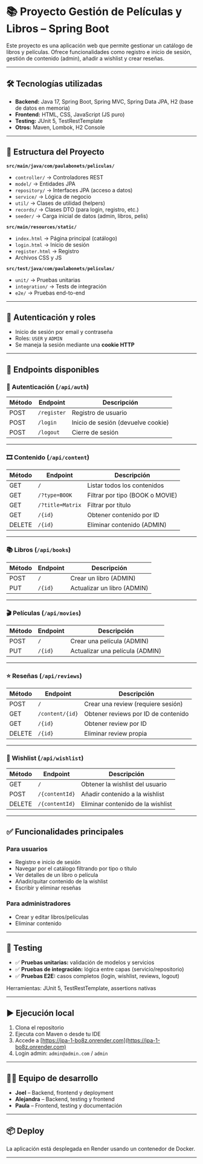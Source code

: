 # 📚 Proyecto Gestión de Películas y Libros – Spring Boot

Este proyecto es una aplicación web que permite gestionar un catálogo de libros y películas. Ofrece funcionalidades como registro e inicio de sesión, gestión de contenido (admin), añadir a wishlist y crear reseñas.

---

## 🛠 Tecnologías utilizadas

- **Backend:** Java 17, Spring Boot, Spring MVC, Spring Data JPA, H2 (base de datos en memoria)
- **Frontend:** HTML, CSS, JavaScript (JS puro)
- **Testing:** JUnit 5, TestRestTemplate
- **Otros:** Maven, Lombok, H2 Console

---

## 📂 Estructura del Proyecto

**`src/main/java/com/paulabonets/peliculas/`**
- `controller/` → Controladores REST
- `model/` → Entidades JPA
- `repository/` → Interfaces JPA (acceso a datos)
- `service/` → Lógica de negocio
- `util/` → Clases de utilidad (helpers)
- `records/` → Clases DTO (para login, registro, etc.)
- `seeder/` → Carga inicial de datos (admin, libros, pelis)

**`src/main/resources/static/`**
- `index.html` → Página principal (catálogo)
- `login.html` → Inicio de sesión
- `register.html` → Registro
- Archivos CSS y JS

**`src/test/java/com/paulabonets/peliculas/`**
- `unit/` → Pruebas unitarias
- `integration/` → Tests de integración
- `e2e/` → Pruebas end-to-end

---

## 🔐 Autenticación y roles

- Inicio de sesión por email y contraseña
- Roles: `USER` y `ADMIN`
- Se maneja la sesión mediante una **cookie HTTP**

---

## 📌 Endpoints disponibles

### 📁 Autenticación (`/api/auth`)

| Método | Endpoint          | Descripción                         |
|--------|-------------------|-------------------------------------|
| POST   | `/register`       | Registro de usuario                 |
| POST   | `/login`          | Inicio de sesión (devuelve cookie) |
| POST   | `/logout`         | Cierre de sesión                    |

---

### 🎞 Contenido (`/api/content`)

| Método | Endpoint             | Descripción                                |
|--------|----------------------|--------------------------------------------|
| GET    | `/`                  | Listar todos los contenidos                |
| GET    | `/?type=BOOK`        | Filtrar por tipo (BOOK o MOVIE)           |
| GET    | `/?title=Matrix`     | Filtrar por título                        |
| GET    | `/{id}`              | Obtener contenido por ID                  |
| DELETE | `/{id}`              | Eliminar contenido (ADMIN)                |

---

### 📚 Libros (`/api/books`)

| Método | Endpoint       | Descripción                    |
|--------|----------------|--------------------------------|
| POST   | `/`            | Crear un libro (ADMIN)         |
| PUT    | `/{id}`        | Actualizar un libro (ADMIN)    |

---

### 🎬 Películas (`/api/movies`)

| Método | Endpoint       | Descripción                      |
|--------|----------------|----------------------------------|
| POST   | `/`            | Crear una película (ADMIN)       |
| PUT    | `/{id}`        | Actualizar una película (ADMIN)  |

---

### ⭐ Reseñas (`/api/reviews`)

| Método | Endpoint               | Descripción                                  |
|--------|------------------------|----------------------------------------------|
| POST   | `/`                    | Crear una review (requiere sesión)           |
| GET    | `/content/{id}`        | Obtener reviews por ID de contenido          |
| GET    | `/{id}`                | Obtener review por ID                        |
| DELETE | `/{id}`                | Eliminar review propia                       |

---

### 📌 Wishlist (`/api/wishlist`)

| Método | Endpoint         | Descripción                              |
|--------|------------------|------------------------------------------|
| GET    | `/`              | Obtener la wishlist del usuario          |
| POST   | `/{contentId}`   | Añadir contenido a la wishlist           |
| DELETE | `/{contentId}`   | Eliminar contenido de la wishlist        |

---

## ✅ Funcionalidades principales

### Para usuarios

- Registro e inicio de sesión
- Navegar por el catálogo filtrando por tipo o título
- Ver detalles de un libro o película
- Añadir/quitar contenido de la wishlist
- Escribir y eliminar reseñas

### Para administradores

- Crear y editar libros/películas
- Eliminar contenido

---

## 🧪 Testing

- ✅ **Pruebas unitarias:** validación de modelos y servicios
- ✅ **Pruebas de integración:** lógica entre capas (servicio/repositorio)
- ✅ **Pruebas E2E:** casos completos (login, wishlist, reviews, logout)

Herramientas: JUnit 5, TestRestTemplate, assertions nativas

---

## ▶️ Ejecución local

1. Clona el repositorio
2. Ejecuta con Maven o desde tu IDE
3. Accede a [https://jpa-1-bo8z.onrender.com](https://jpa-1-bo8z.onrender.com)
4. Login admin: `admin@admin.com` / `admin`

---

## 👩‍💻 Equipo de desarrollo

- **Joel** – Backend, frontend y deployment
- **Alejandra** – Backend, testing y frontend
- **Paula** – Frontend, testing y documentación

---

## 📦 Deploy

La aplicación está desplegada en Render usando un contenedor de Docker.

---

